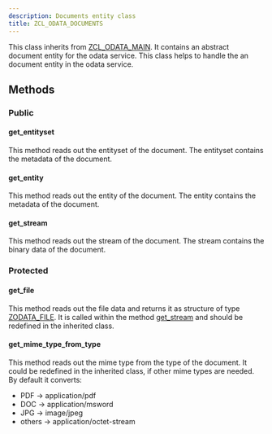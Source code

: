 ```yaml
---
description: Documents entity class
title: ZCL_ODATA_DOCUMENTS
---
```


This class inherits from [ZCL_ODATA_MAIN](zcl_odata_main). 
It contains an abstract document entity for the odata service.
This class helps to handle the an document entity in the odata service.

## Methods

### Public

#### get_entityset

This method reads out the entityset of the document. The entityset contains the metadata of the document.

#### get_entity

This method reads out the entity of the document. The entity contains the metadata of the document.

#### get_stream

This method reads out the stream of the document. The stream contains the binary data of the document.

### Protected

#### get_file

This method reads out the file data and returns it as structure of type [ZODATA_FILE](/dev-objects/ddic/structures/zodata_file).
It is called within the method [get_stream](#get_stream) and should be redefined in the inherited class.

#### get_mime_type_from_type

This method reads out the mime type from the type of the document. 
It could be redefined in the inherited class, if other mime types are needed.
By default it converts:

- PDF -> application/pdf
- DOC -> application/msword
- JPG -> image/jpeg
- others -> application/octet-stream